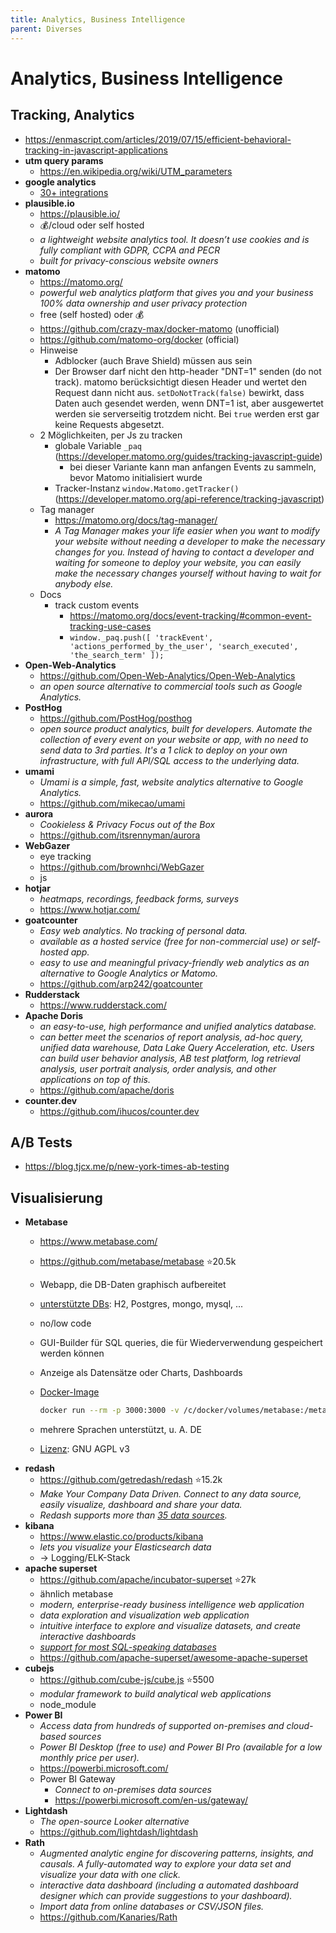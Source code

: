 ```yaml
---
title: Analytics, Business Intelligence
parent: Diverses
---
```


# Analytics, Business Intelligence

## Tracking, Analytics
- <https://enmascript.com/articles/2019/07/15/efficient-behavioral-tracking-in-javascript-applications>
- **utm query params**
  - https://en.wikipedia.org/wiki/UTM_parameters
- **google analytics**
  - [30+ integrations](https://opentelemetry.io/registry/)
- **plausible.io**
  - <https://plausible.io/>
  - 💰/cloud oder self hosted
  - *a lightweight website analytics tool. It doesn’t use cookies and is fully compliant with GDPR, CCPA and PECR*
  - *built for privacy-conscious website owners*
- **matomo**
  - <https://matomo.org/>
  - *powerful web analytics platform that gives you and your business 100% data ownership and user privacy protection*
  - free (self hosted) oder 💰
  - <https://github.com/crazy-max/docker-matomo> (unofficial)
  - <https://github.com/matomo-org/docker> (official)
  - Hinweise
    - Adblocker (auch Brave Shield) müssen aus sein
    - Der Browser darf nicht den http-header "DNT=1" senden (do not track). matomo berücksichtigt diesen Header und wertet den Request dann nicht aus. `setDoNotTrack(false)` bewirkt, dass Daten auch gesendet werden, wenn DNT=1 ist, aber ausgewertet werden sie serverseitig trotzdem nicht. Bei `true` werden erst gar keine Requests abgesetzt.
  - 2 Möglichkeiten, per Js zu tracken
    - globale Variable `_paq` (<https://developer.matomo.org/guides/tracking-javascript-guide>)
      - bei dieser Variante kann man anfangen Events zu sammeln, bevor Matomo initialisiert wurde
    - Tracker-Instanz `window.Matomo.getTracker()` (<https://developer.matomo.org/api-reference/tracking-javascript>)
  - Tag manager
    - <https://matomo.org/docs/tag-manager/>
    - *A Tag Manager makes your life easier when you want to modify your website without needing a developer to make the necessary changes for you. Instead of having to contact a developer and waiting for someone to deploy your website, you can easily make the necessary changes yourself without having to wait for anybody else.*
  - Docs
    - track custom events
      - <https://matomo.org/docs/event-tracking/#common-event-tracking-use-cases>
      - `window._paq.push([ 'trackEvent', 'actions_performed_by_the_user', 'search_executed', 'the_search_term' ]);`
- **Open-Web-Analytics**
  - <https://github.com/Open-Web-Analytics/Open-Web-Analytics>
  - *an open source alternative to commercial tools such as Google Analytics.*
- **PostHog**
  - <https://github.com/PostHog/posthog>
  - *open source product analytics, built for developers. Automate the collection of every event on your website or app, with no need to send data to 3rd parties. It's a 1 click to deploy on your own infrastructure, with full API/SQL access to the underlying data.*
- **umami**
  - *Umami is a simple, fast, website analytics alternative to Google Analytics.*
  - <https://github.com/mikecao/umami>
- **aurora**
  - *Cookieless & Privacy Focus out of the Box*
  - <https://github.com/itsrennyman/aurora>
- **WebGazer**
  - eye tracking
  - <https://github.com/brownhci/WebGazer>
  - js
- **hotjar**
  - *heatmaps, recordings, feedback forms, surveys*
  - <https://www.hotjar.com/>
- **goatcounter**
  - *Easy web analytics. No tracking of personal data.*
  - *available as a hosted service (free for non-commercial use) or self-hosted app.*
  - *easy to use and meaningful privacy-friendly web analytics as an alternative to Google Analytics or Matomo.*
  - <https://github.com/arp242/goatcounter>
- **Rudderstack**
  - <https://www.rudderstack.com/> 
- **Apache Doris**
  - *an easy-to-use, high performance and unified analytics database.*
  - *can better meet the scenarios of report analysis, ad-hoc query, unified data warehouse, Data Lake Query Acceleration, etc. Users can build user behavior analysis, AB test platform, log retrieval analysis, user portrait analysis, order analysis, and other applications on top of this.*
  - <https://github.com/apache/doris> 
- **counter.dev**
  - <https://github.com/ihucos/counter.dev>


## A/B Tests
- <https://blog.tjcx.me/p/new-york-times-ab-testing>


## Visualisierung
- **Metabase**
  - <https://www.metabase.com/>
  - <https://github.com/metabase/metabase> ⭐20.5k
  - Webapp, die DB-Daten graphisch aufbereitet
  - [unterstützte DBs](https://github.com/metabase/metabase/blob/master/docs/faq/setup/which-databases-does-metabase-support.md): H2, Postgres, mongo, mysql, ...
  - no/low code
  - GUI-Builder für SQL queries, die für Wiederverwendung gespeichert werden können
  - Anzeige als Datensätze oder Charts, Dashboards
  - [Docker-Image](https://www.metabase.com/docs/latest/operations-guide/running-metabase-on-docker.html)

    ```sh
    docker run --rm -p 3000:3000 -v /c/docker/volumes/metabase:/metabase-data -e "MB_DB_FILE=metabase-data/metabase.db" --name metabase metabase/metabase
    ```

  - mehrere Sprachen unterstützt, u. A. DE
  - [Lizenz](https://www.metabase.com/license/): GNU AGPL v3
- **redash**
  - <https://github.com/getredash/redash> ⭐15.2k
  - *Make Your Company Data Driven. Connect to any data source, easily visualize, dashboard and share your data.*
  - *Redash supports more than [35 data sources](https://redash.io/help/data-sources/supported-data-sources).*
- **kibana**
  - <https://www.elastic.co/products/kibana>
  - *lets you visualize your Elasticsearch data*
  - → Logging/ELK-Stack
- **apache superset**
  - <https://github.com/apache/incubator-superset> ⭐27k
  - ähnlich metabase
  - *modern, enterprise-ready business intelligence web application*
  - *data exploration and visualization web application*
  - *intuitive interface to explore and visualize datasets, and create interactive dashboards*
  - [*support for most SQL-speaking databases*](https://superset.incubator.apache.org/#databases)
  - <https://github.com/apache-superset/awesome-apache-superset>
- **cubejs**
  - <https://github.com/cube-js/cube.js> ⭐5500
  - *modular framework to build analytical web applications*
  - node_module
- **Power BI**
  - *Access data from hundreds of supported on-premises and cloud-based sources*
  - *Power BI Desktop (free to use) and Power BI Pro (available for a low monthly price per user).*
  - <https://powerbi.microsoft.com/>
  - Power BI Gateway
    - *Connect to on-premises data sources* 
    - <https://powerbi.microsoft.com/en-us/gateway/>
- **Lightdash**
  - *The open-source Looker alternative* 
  - <https://github.com/lightdash/lightdash> 
- **Rath**
  - *Augmented analytic engine for discovering patterns, insights, and causals. A fully-automated way to explore your data set and visualize your data with one click.*
  - *interactive data dashboard (including a automated dashboard designer which can provide suggestions to your dashboard).*
  - *Import data from online databases or CSV/JSON files.*
  - <https://github.com/Kanaries/Rath>

